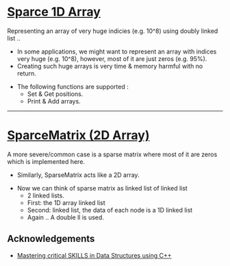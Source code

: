 
# [Sparce 1D Array](https://github.com/3ein39/Sparce_Array_Matrix/blob/main/1d_sparce.cpp) 


Representing an array of very huge indicies (e.g. 10^8) using doubly linked list .. 

- In some applications, we might want to represent an array with indices very huge (e.g. 10^8), however, most of it are just zeros (e.g. 95%).
- Creating such huge arrays is very time & memory harmful with no return.
* The following functions are supported :
    - Set & Get positions.
    - Print & Add arrays.
---
# [SparceMatrix (2D Array)](https://github.com/3ein39/Sparce_Array_Matrix/blob/main/2d_sparce.cpp) 
A more severe/common case is a sparse matrix where most of it are zeros which is implemented here.

- Similarly, SparseMatrix acts like a 2D array.
* Now we can think of sparse matrix as linked list of linked list
    - 2 linked lists.
    - First: the 1D array linked list
    - Second: linked list, the data of each node is a 1D linked list
    - Again .. A double ll is used.
    
## Acknowledgements

 - [Mastering critical SKILLS in Data Structures using C++](https://www.udemy.com/course/dscpp-skills/)

